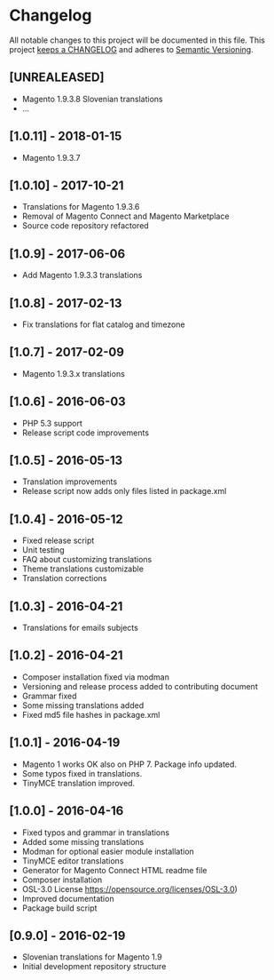 # Changelog

All notable changes to this project will be documented in this file. This project
[keeps a CHANGELOG](http://keepachangelog.com/) and adheres to
[Semantic Versioning](http://semver.org/).

## [UNREALEASED]

* Magento 1.9.3.8 Slovenian translations
* ...

## [1.0.11] - 2018-01-15

* Magento 1.9.3.7

## [1.0.10] - 2017-10-21

* Translations for Magento 1.9.3.6
* Removal of Magento Connect and Magento Marketplace
* Source code repository refactored

## [1.0.9] - 2017-06-06

* Add Magento 1.9.3.3 translations

## [1.0.8] - 2017-02-13

* Fix translations for flat catalog and timezone

## [1.0.7] - 2017-02-09

* Magento 1.9.3.x translations

## [1.0.6] - 2016-06-03

* PHP 5.3 support
* Release script code improvements

## [1.0.5] - 2016-05-13

* Translation improvements
* Release script now adds only files listed in package.xml

## [1.0.4] - 2016-05-12

* Fixed release script
* Unit testing
* FAQ about customizing translations
* Theme translations customizable
* Translation corrections

## [1.0.3] - 2016-04-21

* Translations for emails subjects

## [1.0.2] - 2016-04-21

* Composer installation fixed via modman
* Versioning and release process added to contributing document
* Grammar fixed
* Some missing translations added
* Fixed md5 file hashes in package.xml

## [1.0.1] - 2016-04-19

* Magento 1 works OK also on PHP 7. Package info updated.
* Some typos fixed in translations.
* TinyMCE translation improved.

## [1.0.0] - 2016-04-16

* Fixed typos and grammar in translations
* Added some missing translations
* Modman for optional easier module installation
* TinyMCE editor translations
* Generator for Magento Connect HTML readme file
* Composer installation
* OSL-3.0 License https://opensource.org/licenses/OSL-3.0)
* Improved documentation
* Package build script

## [0.9.0] - 2016-02-19

* Slovenian translations for Magento 1.9
* Initial development repository structure
